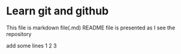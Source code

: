 # Learn git and github

This file is markdown file(.md)
README file is presented as I see the repository

add some lines
1
2
3
